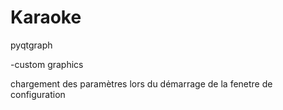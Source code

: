 # Karaoke

pyqtgraph


-custom graphics


chargement des paramètres lors du démarrage de la fenetre de configuration
